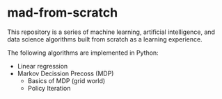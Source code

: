 # mad-from-scratch
This repository is a series of machine learning, artificial intelligence, and data science algorithms built from scratch as a learning experience.

The following algorithms are implemented in Python:

- Linear regression
- Markov Decission Precoss (MDP)
	- Basics of MDP (grid world)
	- Policy Iteration
